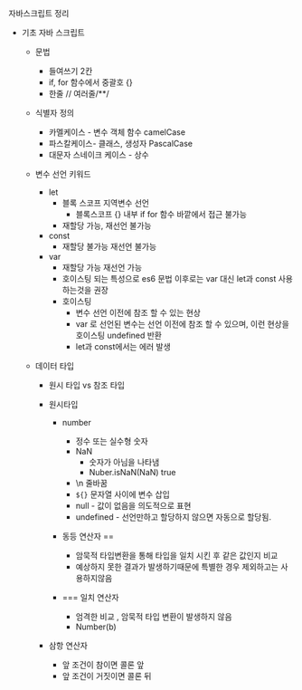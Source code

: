 자바스크립트 정리

- 기초 자바 스크립트

  - 문법
    - 들여쓰기 2칸
    - if, for 함수에서 중괄호 {}
    - 한줄 // 여러줄/**/
  - 식별자 정의
    - 카멜케이스 - 변수 객체 함수 camelCase
    - 파스칼케이스- 클래스, 생성자 PascalCase
    - 대문자 스네이크 케이스 - 상수

  - 변수 선언 키워드
    - let
      - 블록 스코프 지역변수 선언 
        - 블록스코프 {} 내부 if for 함수 바깥에서 접근 불가능
      - 재할당 가능, 재선언 불가능
    - const
      -  재할당 불가능 재선언 불가능
    - var
      - 재할당 가능 재선언 가능
      - 호이스팅 되는 특성으로 es6 문법 이후로는 var 대신 let과 const 사용하는것을 권장 
      - 호이스팅
        - 변수 선언 이전에 참조 할 수 있는 현상 
        - var 로 선언된 변수는 선언 이전에 참조 할 수 있으며, 이런 현상을 호이스팅 undefined 반환
        - let과 const에서는 에러 발생

  - 데이터 타입

    - 원시 타입 vs 참조 타입 

    - 원시타입

      - number
        - 정수 또는 실수형 숫자
        - NaN
          -  숫자가 아님을 나타냄 
          - Nuber.isNaN(NaN) true
        - \n 줄바꿈
        - `${}` 문자열 사이에 변수 삽입
        - null - 값이 없음을 의도적으로 표현
        - undefined - 선언만하고 할당하지 않으면 자동으로 할당됨. 

      - 동등 연산자 ==
        - 암묵적 타입변환을 통해 타입을 일치 시킨 후 같은 값인지 비교 
        - 예상하지 못한 결과가 발생하기때문에 특별한 경우 제외하고는 사용하지않음
      - === 일치 연산자
        - 엄격한 비교 , 암묵적 타입 변환이 발생하지 않음 
        - Number(b)

    - 삼항 연산자

      - 앞 조건이 참이면  콜론 앞 
      - 앞 조건이 거짓이면 콜론 뒤